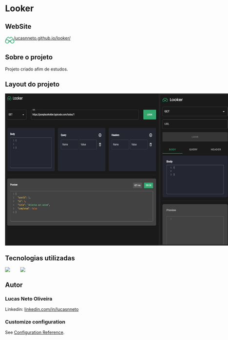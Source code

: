 # Looker

## WebSite
<a href="https://lucasnneto.github.io/looker/" style="display:flex;" target="_blank">
  <img src="src/assets/logo.svg" height="30px" />
  <span>lucasnneto.github.io/looker/ </span>
</a>

## Sobre o projeto
Projeto criado afim de estudos.

## Layout do projeto
<div style="display:flex">
<img src="preview/imagem_2022-05-11_091216665.png" height="500px" />
<img src="preview/imagem_2022-05-11_091300844.png" height="500px" />
</div>

## Tecnologias utilizadas
<div style="display:flex">
<img src="https://cdn.jsdelivr.net/gh/devicons/devicon/icons/vuejs/vuejs-original.svg" width="50px" />
<img src="https://cdn.jsdelivr.net/gh/devicons/devicon/icons/vuetify/vuetify-original.svg" width="50px" />
</div>

## Autor
### Lucas Neto Oliveira
Linkedin: [linkedin.com/in/lucasnneto](https://linkedin.com/in/lucasnneto)

### Customize configuration
See [Configuration Reference](https://cli.vuejs.org/config/).
